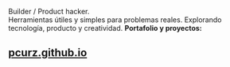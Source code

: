 Builder / Product hacker.  
Herramientas útiles y simples para problemas reales.
Explorando tecnología, producto y creatividad.
**Portafolio y proyectos:**

## [pcurz.github.io](https://pcurz.github.io)
